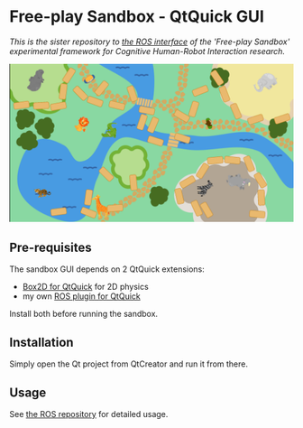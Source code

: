 Free-play Sandbox - QtQuick GUI
===============================

*This is the sister repository to [the ROS
interface](https://github.com/severin-lemaignan/freeplay-sandbox-ros) of the
'Free-play Sandbox' experimental framework for Cognitive Human-Robot
Interaction research.*

![Screenshot of the Zoo playground](docs/zoo-activity2.png)


Pre-requisites
--------------

The sandbox GUI depends on 2 QtQuick extensions:

- [Box2D for QtQuick](https://github.com/qml-box2d/qml-box2d) for 2D physics
- my own [ROS plugin for QtQuick](https://github.com/severin-lemaignan/ros-qml-plugin)

Install both before running the sandbox.

Installation
------------

Simply open the Qt project from QtCreator and run it from there.

Usage
-----

See [the ROS
repository](https://github.com/severin-lemaignan/freeplay-sandbox-ros) for
detailed usage.

